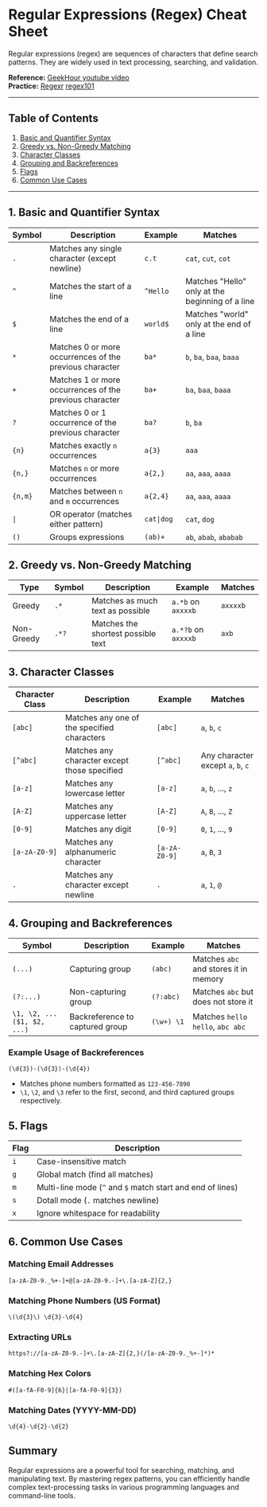 # Regular Expressions (Regex) Cheat Sheet

Regular expressions (regex) are sequences of characters that define search patterns. They are widely used in text processing, searching, and validation.

**Reference:** [GeekHour youtube video](https://www.youtube.com/watch?v=uPBtum7QRvw)  
**Practice:** [Regexr](https://regexr.com/)  [regex101](https://regex101.com/)


---

## Table of Contents
1. [Basic and Quantifier Syntax](#1-basic-and-quantifier-syntax)
2. [Greedy vs. Non-Greedy Matching](#2-greedy-vs-non-greedy-matching)
3. [Character Classes](#3-character-classes)
4. [Grouping and Backreferences](#4-grouping-and-backreferences)
5. [Flags](#5-flags)
6. [Common Use Cases](#6-common-use-cases)

---

## 1. Basic and Quantifier Syntax

| Symbol | Description | Example | Matches |
|--------|------------|---------|---------|
| `.` | Matches any single character (except newline) | `c.t` | `cat`, `cut`, `cot` |
| `^` | Matches the start of a line | `^Hello` | Matches "Hello" only at the beginning of a line |
| `$` | Matches the end of a line | `world$` | Matches "world" only at the end of a line |
| `*` | Matches 0 or more occurrences of the previous character | `ba*` | `b`, `ba`, `baa`, `baaa` |
| `+` | Matches 1 or more occurrences of the previous character | `ba+` | `ba`, `baa`, `baaa` |
| `?` | Matches 0 or 1 occurrence of the previous character | `ba?` | `b`, `ba` |
| `{n}` | Matches exactly `n` occurrences | `a{3}` | `aaa` |
| `{n,}` | Matches `n` or more occurrences | `a{2,}` | `aa`, `aaa`, `aaaa` |
| `{n,m}` | Matches between `n` and `m` occurrences | `a{2,4}` | `aa`, `aaa`, `aaaa` |
| `\|` | OR operator (matches either pattern) | `cat\|dog` | `cat`, `dog` |
| `()` | Groups expressions | `(ab)+` | `ab`, `abab`, `ababab` |

## 2. Greedy vs. Non-Greedy Matching

| Type | Symbol | Description | Example | Matches |
|------|--------|------------|---------|---------|
| Greedy | `.*` | Matches as much text as possible | `a.*b` on `axxxxb` | `axxxxb` |
| Non-Greedy | `.*?` | Matches the shortest possible text | `a.*?b` on `axxxxb` | `axb` |

## 3. Character Classes

| Character Class | Description | Example | Matches |
|----------------|------------|---------|---------|
| `[abc]` | Matches any one of the specified characters | `[abc]` | `a`, `b`, `c` |
| `[^abc]` | Matches any character except those specified | `[^abc]` | Any character except `a`, `b`, `c` |
| `[a-z]` | Matches any lowercase letter | `[a-z]` | `a`, `b`, ..., `z` |
| `[A-Z]` | Matches any uppercase letter | `[A-Z]` | `A`, `B`, ..., `Z` |
| `[0-9]` | Matches any digit | `[0-9]` | `0`, `1`, ..., `9` |
| `[a-zA-Z0-9]` | Matches any alphanumeric character | `[a-zA-Z0-9]` | `a`, `B`, `3` |
| `.` | Matches any character except newline | `.` | `a`, `1`, `@` |

## 4. Grouping and Backreferences

| Symbol | Description | Example | Matches |
|--------|------------|---------|---------|
| `(...)` | Capturing group | `(abc)` | Matches `abc` and stores it in memory |
| `(?:...)` | Non-capturing group | `(?:abc)` | Matches `abc` but does not store it |
| `\1, \2, ... ($1, $2, ...)` | Backreference to captured group | `(\w+) \1` | Matches `hello hello`, `abc abc` |

### Example Usage of Backreferences

```regex
(\d{3})-(\d{3})-(\d{4})
```
- Matches phone numbers formatted as `123-456-7890`
- `\1`, `\2`, and `\3` refer to the first, second, and third captured groups respectively.

## 5. Flags

| Flag | Description |
|------|------------|
| `i` | Case-insensitive match |
| `g` | Global match (find all matches) |
| `m` | Multi-line mode (`^` and `$` match start and end of lines) |
| `s` | Dotall mode (`.` matches newline) |
| `x` | Ignore whitespace for readability |

## 6. Common Use Cases

### Matching Email Addresses
```regex
[a-zA-Z0-9._%+-]+@[a-zA-Z0-9.-]+\.[a-zA-Z]{2,}
```

### Matching Phone Numbers (US Format)
```regex
\(\d{3}\) \d{3}-\d{4}
```

### Extracting URLs
```regex
https?://[a-zA-Z0-9.-]+\.[a-zA-Z]{2,}(/[a-zA-Z0-9._%+-]*)*
```

### Matching Hex Colors
```regex
#([a-fA-F0-9]{6}|[a-fA-F0-9]{3})
```

### Matching Dates (YYYY-MM-DD)
```regex
\d{4}-\d{2}-\d{2}
```

## Summary
Regular expressions are a powerful tool for searching, matching, and manipulating text. By mastering regex patterns, you can efficiently handle complex text-processing tasks in various programming languages and command-line tools.